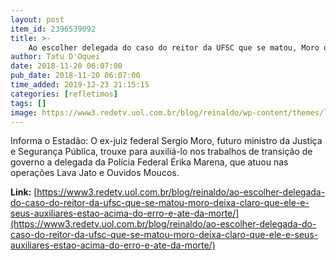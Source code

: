 ```yaml
---
layout: post
item_id: 2396539092
title: >-
    Ao escolher delegada do caso do reitor da UFSC que se matou, Moro deixa claro que ele e seus auxiliares estão acima do erro e até da morte
author: Tatu D'Oquei
date: 2018-11-20 06:07:00
pub_date: 2018-11-20 06:07:00
time_added: 2019-12-23 21:15:15
categories: [refletimos]
tags: []
image: https://www3.redetv.uol.com.br/blog/reinaldo/wp-content/themes/layout/assets/images/reinaldo-thumb.jpg
---
```


Informa o Estadão: O ex-juiz federal Sergio Moro, futuro ministro da Justiça e Segurança Pública, trouxe para auxiliá-lo nos trabalhos de transição de governo a delegada da Polícia Federal Érika Marena, que atuou nas operações Lava Jato e Ouvidos Moucos.

**Link:** [https://www3.redetv.uol.com.br/blog/reinaldo/ao-escolher-delegada-do-caso-do-reitor-da-ufsc-que-se-matou-moro-deixa-claro-que-ele-e-seus-auxiliares-estao-acima-do-erro-e-ate-da-morte/](https://www3.redetv.uol.com.br/blog/reinaldo/ao-escolher-delegada-do-caso-do-reitor-da-ufsc-que-se-matou-moro-deixa-claro-que-ele-e-seus-auxiliares-estao-acima-do-erro-e-ate-da-morte/)

